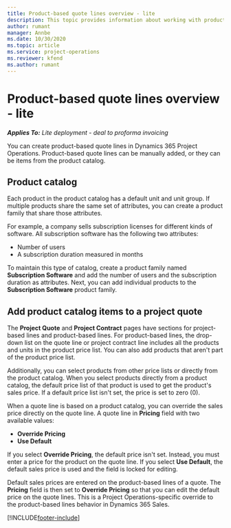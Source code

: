 ```yaml
---
title: Product-based quote lines overview - lite
description: This topic provides information about working with product-based quote lines.
author: rumant
manager: Annbe
ms.date: 10/30/2020
ms.topic: article
ms.service: project-operations
ms.reviewer: kfend 
ms.author: rumant
---
```


# Product-based quote lines overview - lite

_**Applies To:** Lite deployment - deal to proforma invoicing_

You can create product-based quote lines in Dynamics 365 Project Operations. Product-based quote lines can be manually added, or they can be items from the product catalog.

## Product catalog

Each product in the product catalog has a default unit and unit group. If multiple products share the same set of attributes, you can create a product family that share those attributes. 

For example, a company sells subscription licenses for different kinds of software. All subscription software has the following two attributes:

- Number of users
- A subscription duration measured in months

To maintain this type of catalog, create a product family named **Subscription Software** and add the number of users and the subscription duration as attributes. Next, you can add individual products to the **Subscription Software** product family.

## Add product catalog items to a project quote

The **Project Quote** and **Project Contract** pages have sections for project-based lines and product-based lines. For product-based lines, the drop-down list on the quote line or project contract line includes all the products and units in the product price list. You can also add products that aren't part of the product price list.

Additionally, you can select products from other price lists or directly from the product catalog. When you select products directly from a product catalog, the default price list of that product is used to get the product's sales price. If a default price list isn't set, the price is set to zero (0).

When a quote line is based on a product catalog, you can override the sales price directly on the quote line. A quote line in **Pricing** field with two available values:

- **Override Pricing**
- **Use Default**

If you select **Override Pricing**, the default price isn't set. Instead, you must enter a price for the product on the quote line. If you select **Use Default**, the default sales price is used and the field is locked for editing.

Default sales prices are entered on the product-based lines of a quote. The **Pricing** field is then set to **Override Pricing** so that you can edit the default price on the quote lines. This is a Project Operations-specific override to the product-based lines behavior in Dynamics 365 Sales.


[!INCLUDE[footer-include](../../includes/footer-banner.md)]